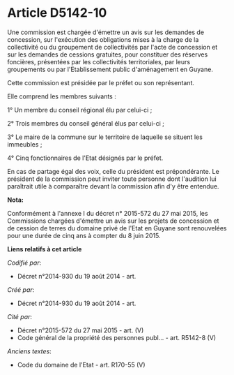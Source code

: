 # Article D5142-10

Une commission est chargée d'émettre un avis sur les demandes de concession, sur l'exécution des obligations mises à la
charge de la collectivité ou du groupement de collectivités par l'acte de concession et sur les demandes de cessions
gratuites, pour constituer des réserves foncières, présentées par les collectivités territoriales, par leurs groupements ou
par l'Etablissement public d'aménagement en Guyane.

Cette commission est présidée par le préfet ou son représentant.

Elle comprend les membres suivants :

1° Un membre du conseil régional élu par celui-ci ;

2° Trois membres du conseil général élus par celui-ci ;

3° Le maire de la commune sur le territoire de laquelle se situent les immeubles ;

4° Cinq fonctionnaires de l'Etat désignés par le préfet.

En cas de partage égal des voix, celle du président est prépondérante. Le président de la commission peut inviter toute
personne dont l'audition lui paraîtrait utile à comparaître devant la commission afin d'y être entendue.

**Nota:**

Conformément à l'annexe I du décret n° 2015-572 du 27 mai 2015, les Commissions chargées d'émettre un avis sur les projets de
concession et de cession de terres du domaine privé de l'Etat en Guyane sont renouvelées pour une durée de cinq ans à compter
du 8 juin 2015.

**Liens relatifs à cet article**

_Codifié par_:

  - Décret n°2014-930 du 19 août 2014 - art.

_Créé par_:

  - Décret n°2014-930 du 19 août 2014 - art.

_Cité par_:

  - Décret n°2015-572 du 27 mai 2015 - art. (V)
  - Code général de la propriété des personnes publ... - art. R5142-8 (V)

_Anciens textes_:

  - Code du domaine de l'Etat - art. R170-55 (V)
